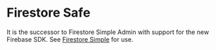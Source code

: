 # Firestore Safe
It is the successor to Firestore Simple Admin with support for the new Firebase SDK.
See [Firestore Simple](https://github.com/Kesin11/Firestore-simple/tree/master/packages/admin) for use.
